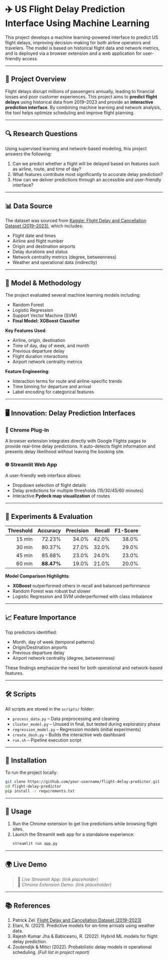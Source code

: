 # ✈️ US Flight Delay Prediction Interface Using Machine Learning

This project develops a machine learning-powered interface to predict US flight delays, improving decision-making for both airline operators and travelers. The model is based on historical flight data and network metrics, and is deployed via a browser extension and a web application for user-friendly access.

---

## 📌 Project Overview

Flight delays disrupt millions of passengers annually, leading to financial losses and poor customer experiences. This project aims to **predict flight delays** using historical data from 2019–2023 and provide an **interactive prediction interface**. By combining machine learning and network analysis, the tool helps optimize scheduling and improve flight planning.

---

## 🔍 Research Questions

Using supervised learning and network-based modeling, this project answers the following:

1. Can we predict whether a flight will be delayed based on features such as airline, route, and time of day?
2. What features contribute most significantly to accurate delay prediction?
3. How can we deliver predictions through an accessible and user-friendly interface?

---

## 📊 Data Source

The dataset was sourced from [Kaggle: Flight Delay and Cancellation Dataset (2019–2023)](https://www.kaggle.com/datasets/patrickzel/flight-delay-and-cancellation-dataset-2019-2023), which includes:

- Flight date and times
- Airline and flight number
- Origin and destination airports
- Delay durations and status
- Network centrality metrics (degree, betweenness)
- Weather and operational data (indirectly)

---

## 🧠 Model & Methodology

The project evaluated several machine learning models including:

- Random Forest
- Logistic Regression
- Support Vector Machine (SVM)
- **Final Model: XGBoost Classifier**

**Key Features Used**:
- Airline, origin, destination
- Time of day, day of week, and month
- Previous departure delay
- Flight duration interactions
- Airport network centrality metrics

**Feature Engineering**:
- Interaction terms for route and airline-specific trends
- Time binning for departure and arrival
- Label encoding for categorical features

---

## 🖥️ Innovation: Delay Prediction Interfaces

### 🔌 Chrome Plug-In

A browser extension integrates directly with Google Flights pages to provide real-time delay predictions. It auto-detects flight information and presents delay likelihood without leaving the booking site.

### 🌐 Streamlit Web App

A user-friendly web interface allows:
- Dropdown selection of flight details
- Delay predictions for multiple thresholds (15/30/45/60 minutes)
- Interactive **Pydeck map visualization** of routes

---

## 🧪 Experiments & Evaluation

| Threshold | Accuracy   | Precision | Recall | F1-Score |
|----------:|-----------:|----------:|-------:|---------:|
| 15 min    | 72.23%     | 34.0%     | 42.0%  | 38.0%    |
| 30 min    | 80.37%     | 27.0%     | 32.0%  | 29.0%    |
| 45 min    | 85.68%     | 23.0%     | 24.0%  | 23.0%    |
| 60 min    | **88.47%** | 19.0%     | 21.0%  | 20.0%    |

**Model Comparison Highlights**:
- **XGBoost** outperformed others in recall and balanced performance
- Random Forest was robust but slower
- Logistic Regression and SVM underperformed with class imbalance

---

## 📈 Feature Importance

Top predictors identified:
- Month, day of week (temporal patterns)
- Origin/Destination airports
- Previous departure delay
- Airport network centrality (degree, betweenness)

These findings emphasize the need for both operational and network-based features.

---

## 🛠️ Scripts

All scripts are stored in the `scripts/` folder:

- `process_data.py` – Data preprocessing and cleaning
- `cluster_model.py` – Unused in final, but tested during exploratory phase
- `regression_model.py` – Regression models (initial experiments)
- `create_dash.py` – Builds the interactive web dashboard
- `run.sh` – Pipeline execution script

---

## 🧪 Installation

To run the project locally:

```bash
git clone https://github.com/your-username/flight-delay-predictor.git
cd flight-delay-predictor
pip install -r requirements.txt
```

---

## 🚀 Usage

1. Run the Chrome extension to get live predictions while browsing flight sites.
2. Launch the Streamlit web app for a standalone experience:
   ```bash
   streamlit run app.py
   ```

---

## 🌍 Live Demo

> 🔗 *Live Streamlit App:* *(link placeholder)*  
> 🔗 *Chrome Extension Demo:* *(link placeholder)*

---

## 📚 References

1. Patrick Zel. [Flight Delay and Cancellation Dataset (2019–2023)](https://www.kaggle.com/datasets/patrickzel/flight-delay-and-cancellation-dataset-2019-2023)
2. Etani, N. (2021). Predictive models for on-time arrivals using weather data.
3. Rajesh Kumar Jha & Babiceanu, R. (2022). Hybrid ML models for flight delay prediction.
4. Zoutendijk & Mitici (2022). Probabilistic delay models in operational scheduling.
*(Full list in project report)*

